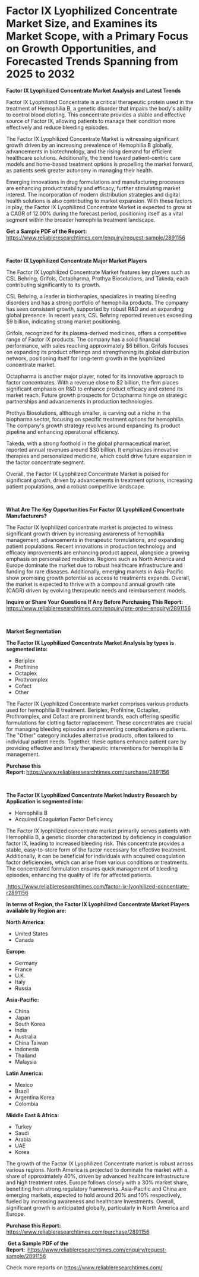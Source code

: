 <p><h1>Factor IX Lyophilized Concentrate Market Size, and Examines its Market Scope, with a Primary Focus on Growth Opportunities, and Forecasted Trends Spanning from 2025 to 2032</h1></p><p><strong>Factor IX Lyophilized Concentrate Market Analysis and Latest Trends</strong></p>
<p><p>Factor IX Lyophilized Concentrate is a critical therapeutic protein used in the treatment of Hemophilia B, a genetic disorder that impairs the body's ability to control blood clotting. This concentrate provides a stable and effective source of Factor IX, allowing patients to manage their condition more effectively and reduce bleeding episodes.</p><p>The Factor IX Lyophilized Concentrate Market is witnessing significant growth driven by an increasing prevalence of Hemophilia B globally, advancements in biotechnology, and the rising demand for efficient healthcare solutions. Additionally, the trend toward patient-centric care models and home-based treatment options is propelling the market forward, as patients seek greater autonomy in managing their health.</p><p>Emerging innovations in drug formulations and manufacturing processes are enhancing product stability and efficacy, further stimulating market interest. The incorporation of modern distribution strategies and digital health solutions is also contributing to market expansion. With these factors in play, the Factor IX Lyophilized Concentrate Market is expected to grow at a CAGR of 12.00% during the forecast period, positioning itself as a vital segment within the broader hemophilia treatment landscape.</p></p>
<p><strong>Get a Sample PDF of the Report:&nbsp;</strong> <a href="https://www.reliableresearchtimes.com/enquiry/request-sample/2891156?utm_campaign=3320&utm_medium=2&utm_source=Github&utm_content=ia&utm_term=14032025&utm_id=factor-ix-lyophilized-concentrate">https://www.reliableresearchtimes.com/enquiry/request-sample/2891156</a></p>
<p>&nbsp;</p>
<p><strong>Factor IX Lyophilized Concentrate Major Market Players</strong></p>
<p><p>The Factor IX Lyophilized Concentrate Market features key players such as CSL Behring, Grifols, Octapharma, Prothya Biosolutions, and Takeda, each contributing significantly to its growth. </p><p>CSL Behring, a leader in biotherapies, specializes in treating bleeding disorders and has a strong portfolio of hemophilia products. The company has seen consistent growth, supported by robust R&D and an expanding global presence. In recent years, CSL Behring reported revenues exceeding $9 billion, indicating strong market positioning. </p><p>Grifols, recognized for its plasma-derived medicines, offers a competitive range of Factor IX products. The company has a solid financial performance, with sales reaching approximately $6 billion. Grifols focuses on expanding its product offerings and strengthening its global distribution network, positioning itself for long-term growth in the lyophilized concentrate market.</p><p>Octapharma is another major player, noted for its innovative approach to factor concentrates. With a revenue close to $2 billion, the firm places significant emphasis on R&D to enhance product efficacy and extend its market reach. Future growth prospects for Octapharma hinge on strategic partnerships and advancements in production technologies.</p><p>Prothya Biosolutions, although smaller, is carving out a niche in the biopharma sector, focusing on specific treatment options for hemophilia. The company's growth strategy revolves around expanding its product pipeline and enhancing operational efficiency.</p><p>Takeda, with a strong foothold in the global pharmaceutical market, reported annual revenues around $30 billion. It emphasizes innovative therapies and personalized medicine, which could drive future expansion in the factor concentrate segment.</p><p>Overall, the Factor IX Lyophilized Concentrate Market is poised for significant growth, driven by advancements in treatment options, increasing patient populations, and a robust competitive landscape.</p></p>
<p>&nbsp;</p>
<p><strong>What Are The Key Opportunities For Factor IX Lyophilized Concentrate Manufacturers?</strong></p>
<p><p>The Factor IX lyophilized concentrate market is projected to witness significant growth driven by increasing awareness of hemophilia management, advancements in therapeutic formulations, and expanding patient populations. Recent innovations in production technology and efficacy improvements are enhancing product appeal, alongside a growing emphasis on personalized medicine. Regions such as North America and Europe dominate the market due to robust healthcare infrastructure and funding for rare diseases. Additionally, emerging markets in Asia-Pacific show promising growth potential as access to treatments expands. Overall, the market is expected to thrive with a compound annual growth rate (CAGR) driven by evolving therapeutic needs and reimbursement models.</p></p>
<p><strong>Inquire or Share Your Questions If Any Before Purchasing This Report:</strong> <a href="https://www.reliableresearchtimes.com/enquiry/pre-order-enquiry/2891156?utm_campaign=3320&utm_medium=2&utm_source=Github&utm_content=ia&utm_term=14032025&utm_id=factor-ix-lyophilized-concentrate">https://www.reliableresearchtimes.com/enquiry/pre-order-enquiry/2891156</a></p>
<p>&nbsp;</p>
<p><strong>Market Segmentation</strong></p>
<p><strong>The Factor IX Lyophilized Concentrate Market Analysis by types is segmented into:</strong></p>
<p><ul><li>Beriplex</li><li>Profilnine</li><li>Octaplex</li><li>Prothromplex</li><li>Cofact</li><li>Other</li></ul></p>
<p><p>The Factor IX Lyophilized Concentrate market comprises various products used for hemophilia B treatment. Beriplex, Profilnine, Octaplex, Prothromplex, and Cofact are prominent brands, each offering specific formulations for clotting factor replacement. These concentrates are crucial for managing bleeding episodes and preventing complications in patients. The "Other" category includes alternative products, often tailored to individual patient needs. Together, these options enhance patient care by providing effective and timely therapeutic interventions for hemophilia B management.</p></p>
<p><strong>Purchase this Report:&nbsp;</strong><a href="https://www.reliableresearchtimes.com/purchase/2891156?utm_campaign=3320&utm_medium=2&utm_source=Github&utm_content=ia&utm_term=14032025&utm_id=factor-ix-lyophilized-concentrate">https://www.reliableresearchtimes.com/purchase/2891156</a></p>
<p>&nbsp;</p>
<p><strong>The Factor IX Lyophilized Concentrate Market Industry Research by Application is segmented into:</strong></p>
<p><ul><li>Hemophilia B</li><li>Acquired Coagulation Factor Deficiency</li></ul></p>
<p><p>The Factor IX lyophilized concentrate market primarily serves patients with Hemophilia B, a genetic disorder characterized by deficiency in coagulation factor IX, leading to increased bleeding risk. This concentrate provides a stable, easy-to-store form of the factor necessary for effective treatment. Additionally, it can be beneficial for individuals with acquired coagulation factor deficiencies, which can arise from various conditions or treatments. The concentrated formulation ensures quick management of bleeding episodes, enhancing the quality of life for affected patients.</p></p>
<p><a href="https://www.reliableresearchtimes.com/factor-ix-lyophilized-concentrate-r2891156?utm_campaign=3320&utm_medium=2&utm_source=Github&utm_content=ia&utm_term=14032025&utm_id=factor-ix-lyophilized-concentrate">&nbsp;https://www.reliableresearchtimes.com/factor-ix-lyophilized-concentrate-r2891156</a></p>
<p><strong>In terms of Region, the Factor IX Lyophilized Concentrate Market Players available by Region are:</strong></p>
<p>
    <p> <strong> North America: </strong>
        <ul>
            <li>United States</li>
            <li>Canada</li>
        </ul>
        </p> 
    <p> <strong> Europe: </strong>
        <ul>
            <li>Germany</li>
            <li>France</li>
            <li>U.K.</li>
            <li>Italy</li>
            <li>Russia</li>
        </ul>
        </p> 
    <p> <strong> Asia-Pacific: </strong>
        <ul>
            <li>China</li>
            <li>Japan</li>
            <li>South Korea</li>
            <li>India</li>
            <li>Australia</li>
            <li>China Taiwan</li>
            <li>Indonesia</li>
            <li>Thailand</li>
            <li>Malaysia</li>
        </ul>
        </p> 
    <p> <strong> Latin America: </strong>
        <ul>
            <li>Mexico</li>
            <li>Brazil</li>
            <li>Argentina Korea</li>
            <li>Colombia</li>
        </ul>
        </p> 
    <p> <strong> Middle East & Africa: </strong>
        <ul>
            <li>Turkey</li>
            <li>Saudi</li>
            <li>Arabia</li>
            <li>UAE</li>
            <li>Korea</li>
        </ul>
    </p>
    </p>
<p><p>The growth of the Factor IX Lyophilized Concentrate market is robust across various regions. North America is projected to dominate the market with a share of approximately 40%, driven by advanced healthcare infrastructure and high treatment rates. Europe follows closely with a 30% market share, benefiting from strong regulatory frameworks. Asia-Pacific and China are emerging markets, expected to hold around 20% and 10% respectively, fueled by increasing awareness and healthcare investments. Overall, significant growth is anticipated globally, particularly in North America and Europe.</p></p>
<p><strong>Purchase this Report: </strong><a href="https://www.reliableresearchtimes.com/purchase/2891156?utm_campaign=3320&utm_medium=2&utm_source=Github&utm_content=ia&utm_term=14032025&utm_id=factor-ix-lyophilized-concentrate">https://www.reliableresearchtimes.com/purchase/2891156</a></p>
<p>&nbsp;<strong>Get a Sample PDF of the Report:&nbsp;&nbsp;</strong><a href="https://www.reliableresearchtimes.com/enquiry/request-sample/2891156?utm_campaign=3320&utm_medium=2&utm_source=Github&utm_content=ia&utm_term=14032025&utm_id=factor-ix-lyophilized-concentrate">https://www.reliableresearchtimes.com/enquiry/request-sample/2891156</a></p>
<p><strong></strong></p>
<p>Check more reports on <a href="https://www.reliableresearchtimes.com/?utm_campaign=3320&utm_medium=2&utm_source=Github&utm_content=ia&utm_term=14032025&utm_id=factor-ix-lyophilized-concentrate">https://www.reliableresearchtimes.com/</a></p>